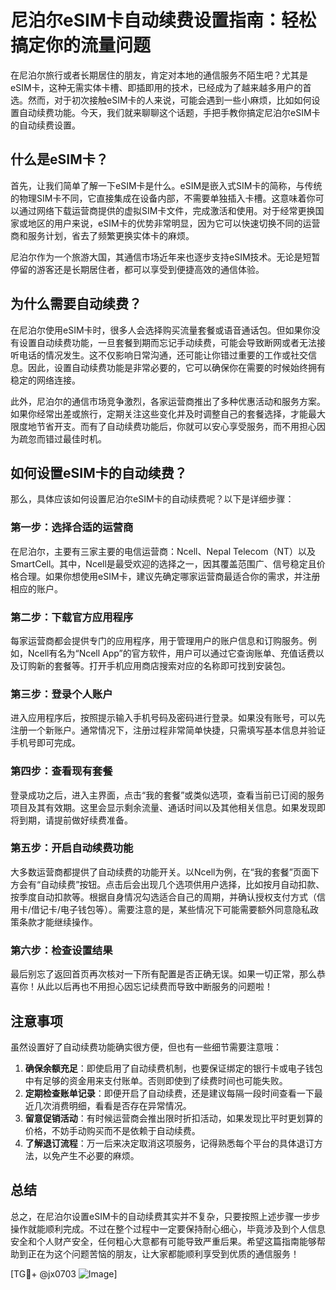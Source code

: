 # 尼泊尔eSIM卡自动续费设置指南：轻松搞定你的流量问题

在尼泊尔旅行或者长期居住的朋友，肯定对本地的通信服务不陌生吧？尤其是eSIM卡，这种无需实体卡槽、即插即用的技术，已经成为了越来越多用户的首选。然而，对于初次接触eSIM卡的人来说，可能会遇到一些小麻烦，比如如何设置自动续费功能。今天，我们就来聊聊这个话题，手把手教你搞定尼泊尔eSIM卡的自动续费设置。

## 什么是eSIM卡？

首先，让我们简单了解一下eSIM卡是什么。eSIM是嵌入式SIM卡的简称，与传统的物理SIM卡不同，它直接集成在设备内部，不需要单独插入卡槽。这意味着你可以通过网络下载运营商提供的虚拟SIM卡文件，完成激活和使用。对于经常更换国家或地区的用户来说，eSIM卡的优势非常明显，因为它可以快速切换不同的运营商和服务计划，省去了频繁更换实体卡的麻烦。

尼泊尔作为一个旅游大国，其通信市场近年来也逐步支持eSIM技术。无论是短暂停留的游客还是长期居住者，都可以享受到便捷高效的通信体验。

## 为什么需要自动续费？

在尼泊尔使用eSIM卡时，很多人会选择购买流量套餐或语音通话包。但如果你没有设置自动续费功能，一旦套餐到期而忘记手动续费，可能会导致断网或者无法接听电话的情况发生。这不仅影响日常沟通，还可能让你错过重要的工作或社交信息。因此，设置自动续费功能是非常必要的，它可以确保你在需要的时候始终拥有稳定的网络连接。

此外，尼泊尔的通信市场竞争激烈，各家运营商推出了多种优惠活动和服务方案。如果你经常出差或旅行，定期关注这些变化并及时调整自己的套餐选择，才能最大限度地节省开支。而有了自动续费功能后，你就可以安心享受服务，而不用担心因为疏忽而错过最佳时机。

## 如何设置eSIM卡的自动续费？

那么，具体应该如何设置尼泊尔eSIM卡的自动续费呢？以下是详细步骤：

### 第一步：选择合适的运营商

在尼泊尔，主要有三家主要的电信运营商：Ncell、Nepal Telecom（NT）以及SmartCell。其中，Ncell是最受欢迎的选择之一，因其覆盖范围广、信号稳定且价格合理。如果你想使用eSIM卡，建议先确定哪家运营商最适合你的需求，并注册相应的账户。

### 第二步：下载官方应用程序

每家运营商都会提供专门的应用程序，用于管理用户的账户信息和订购服务。例如，Ncell有名为“Ncell App”的官方软件，用户可以通过它查询账单、充值话费以及订购新的套餐等。打开手机应用商店搜索对应的名称即可找到安装包。

### 第三步：登录个人账户

进入应用程序后，按照提示输入手机号码及密码进行登录。如果没有账号，可以先注册一个新账户。通常情况下，注册过程非常简单快捷，只需填写基本信息并验证手机号即可完成。

### 第四步：查看现有套餐

登录成功之后，进入主界面，点击“我的套餐”或类似选项，查看当前已订阅的服务项目及其有效期。这里会显示剩余流量、通话时间以及其他相关信息。如果发现即将到期，请提前做好续费准备。

### 第五步：开启自动续费功能

大多数运营商都提供了自动续费的功能开关。以Ncell为例，在“我的套餐”页面下方会有“自动续费”按钮。点击后会出现几个选项供用户选择，比如按月自动扣款、按季度自动扣款等。根据自身情况勾选适合自己的周期，并确认授权支付方式（信用卡/借记卡/电子钱包等）。需要注意的是，某些情况下可能需要额外同意隐私政策条款才能继续操作。

### 第六步：检查设置结果

最后别忘了返回首页再次核对一下所有配置是否正确无误。如果一切正常，那么恭喜你！从此以后再也不用担心因忘记续费而导致中断服务的问题啦！

## 注意事项

虽然设置好了自动续费功能确实很方便，但也有一些细节需要注意哦：

1. **确保余额充足**：即使启用了自动续费机制，也要保证绑定的银行卡或电子钱包中有足够的资金用来支付账单。否则即使到了续费时间也可能失败。
2. **定期检查账单记录**：即便开启了自动续费，还是建议每隔一段时间查看一下最近几次消费明细，看看是否存在异常情况。
3. **留意促销活动**：有时候运营商会推出限时折扣活动，如果发现比平时更划算的价格，不妨手动购买而不是依赖于自动续费。
4. **了解退订流程**：万一后来决定取消这项服务，记得熟悉每个平台的具体退订方法，以免产生不必要的麻烦。

## 总结

总之，在尼泊尔设置eSIM卡的自动续费其实并不复杂，只要按照上述步骤一步步操作就能顺利完成。不过在整个过程中一定要保持耐心细心，毕竟涉及到个人信息安全和个人财产安全，任何粗心大意都有可能导致严重后果。希望这篇指南能够帮助到正在为这个问题苦恼的朋友，让大家都能顺利享受到优质的通信服务！

[TG💪+ @jx0703 ![Image](https://github.com/user-attachments/assets/dbca1d08-cadb-493c-b0ec-ad6f7a83f270)]